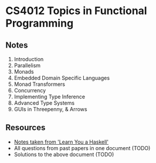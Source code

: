 
# CS4012 Topics in Functional Programming

## Notes

1. Introduction
2. Parallelism
3. Monads
4. Embedded Domain Specific Languages
5. Monad Transformers
6. Concurrency
7. Implementing Type Inference
8. Advanced Type Systems
9. GUIs in Threepenny, & Arrows

## Resources
* [Notes taken from 'Learn You a Haskell'](https://github.com/nating/trinity-cs-website/blob/master/assets/notes/fourth-year/functional-programming/learn-you-a-haskell-notes/README.md)
* All questions from past papers in one document (TODO)
* Solutions to the above document (TODO)
